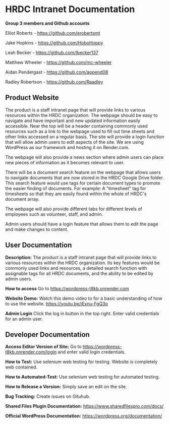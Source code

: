 # HRDC Intranet Documentation

**Group 3 members and Github accounts**

Elliot Roberts - https://github.com/erobertsmt

Jake Hopkins - https://github.com/HoboHoppy

Leah Becker - https://github.com/lbecker137

Matthew Wheeler - https://github.com/mc-wheeler

Aidan Pendergast - https://github.com/append08

Radley Robertson - https://github.com/Raadley

## Product Website
The product is a staff intranet page that will provide links to various resources within the HRDC organization. The webpage should be easy to navigate and have important and new updated information easily accessible. Near the top will be a header containing commonly used resources such as a link to the webpage used to fill out time sheets and other links accessed on a regular basis. The site will provide a login function that will allow admin users to edit aspects of the site. We are using WordPress as our framework and hosting it on Render.com.

The webpage will also provide a news section where admin users can place new pieces of information as it becomes relevant to user.

There will be a document search feature on the webpage that allows users to navigate documents that are now stored in the HRDC Google Drive folder. This search feature would use tags for certain document types to promote the easier finding of documents. For example: A "timesheet" tag for timesheets so that they are easily found within the whole of HRDC's document array. 

The webpage will also provide different tabs for different levels of employees such as volunteer, staff, and admin.

Admin users should have a login feature that allows them to edit the page and make changes to content.

## User Documentation

**Description:**  The product is a staff intranet page that will provide links to various resources within the HRDC organization. Its key features would be commonly used links and resources, a detailed search function with assignable tags for all HRDC documents,  and the ability to be edited by admin users.

**How to access** Go to https://wordpress-t8kb.onrender.com

**Website Demo:** Watch this demo video to for a basic understanding of how to use the website. https://youtu.be/jExnu-FgQ3o

**Admin Login** Click the log in button in the top right. Enter valid credentials for an admin user.

## Developer Documentation

**Access Editor Version of Site:** Go to https://wordpress-t8kb.onrender.com/login and enter valid login credentials.

**How to Test:** Use selenium web testing for testing. Website is completely web contained.

**How to Automated-Test:** Use selenium web testing for automated testing.

**How to Release a Version:** Simply save an edit on the site.

**Bug Tracking:** Create issues on Gituhub.

**Shared Files Plugin Documentation:** https://www.sharedfilespro.com/docs/

**Official WordPress Documentation:** https://wordpress.org/documentation/

